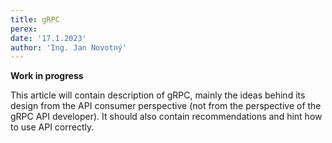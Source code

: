 ```yaml
---
title: gRPC
perex:
date: '17.1.2023'
author: 'Ing. Jan Novotný'
---
```


**Work in progress**

This article will contain description of gRPC, mainly the ideas behind its design from the API consumer perspective
(not from the perspective of the gRPC API developer). It should also contain recommendations and hint how to use
API correctly.